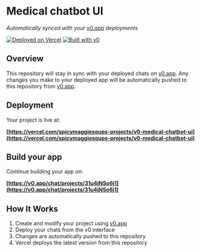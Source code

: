# Medical chatbot UI

*Automatically synced with your [v0.app](https://v0.app) deployments*

[![Deployed on Vercel](https://img.shields.io/badge/Deployed%20on-Vercel-black?style=for-the-badge&logo=vercel)](https://vercel.com/spicymaggiesoups-projects/v0-medical-chatbot-ui)
[![Built with v0](https://img.shields.io/badge/Built%20with-v0.app-black?style=for-the-badge)](https://v0.app/chat/projects/31u4jNSo6j1)

## Overview

This repository will stay in sync with your deployed chats on [v0.app](https://v0.app).
Any changes you make to your deployed app will be automatically pushed to this repository from [v0.app](https://v0.app).

## Deployment

Your project is live at:

**[https://vercel.com/spicymaggiesoups-projects/v0-medical-chatbot-ui](https://vercel.com/spicymaggiesoups-projects/v0-medical-chatbot-ui)**

## Build your app

Continue building your app on:

**[https://v0.app/chat/projects/31u4jNSo6j1](https://v0.app/chat/projects/31u4jNSo6j1)**

## How It Works

1. Create and modify your project using [v0.app](https://v0.app)
2. Deploy your chats from the v0 interface
3. Changes are automatically pushed to this repository
4. Vercel deploys the latest version from this repository